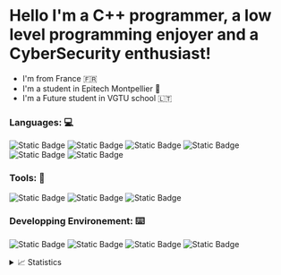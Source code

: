 

# Hello I'm a  C++ programmer, a low level programming enjoyer and a CyberSecurity enthusiast!

 - I'm from France 🇫🇷
 - I'm a student in Epitech Montpellier 🌱
 - I'm a Future student in VGTU school 🇱🇹


### Languages: 💻

![Static Badge](https://img.shields.io/badge/-C%20-blue?logo=c&logoColor=white)
![Static Badge](https://img.shields.io/badge/-C%2B%2B%20-blue?logo=c%2B%2B&logoColor=white)
![Static Badge](https://img.shields.io/badge/-nodeJS%20-blue?logo=node.js&logoColor=white)
![Static Badge](https://img.shields.io/badge/-TypeScript%20-blue?logo=typescript&logoColor=white)
![Static Badge](https://img.shields.io/badge/-Javascript%20-blue?logo=javascript&logoColor=white)
![Static Badge](https://img.shields.io/badge/-Python%20-blue?logo=python&logoColor=white)

### Tools: 🔧

![Static Badge](https://img.shields.io/badge/-%20Visual%20Studio%20Code-purple?logo=Visual%20Studio%20Code&logoColor=white)
![Static Badge](https://img.shields.io/badge/-%20NeoVim-purple?logo=NeoVim&logoColor=white)
![Static Badge](https://img.shields.io/badge/-%20VMware-green?logo=VMware&logoColor=white)

### Developping Environement: ⌨️

![Static Badge](https://img.shields.io/badge/-%20Unbuntu-orange?logo=Ubuntu&logoColor=white)
![Static Badge](https://img.shields.io/badge/-%20Arch%20Linux-orange?logo=Arch%20Linux&logoColor=white)
![Static Badge](https://img.shields.io/badge/-%20Kali%20linux-orange?logo=Kali%20linux&logoColor=white)
![Static Badge](https://img.shields.io/badge/-%20Windows%2011-orange?logo=Windows%2011&logoColor=white)


<details>
<summary> 📈 Statistics </summary>
 [![Top Langs](https://github-readme-stats.vercel.app/api/top-langs/?username=Fusyony)](https://github.com/anuraghazra/github-readme-stats)
</details>
